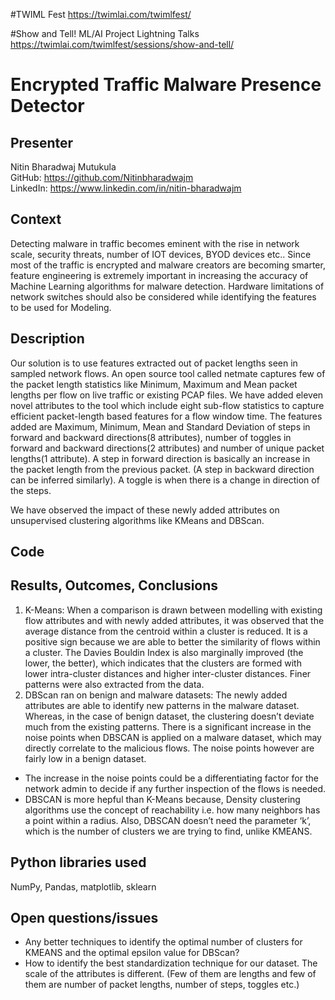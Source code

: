 #TWIML Fest
https://twimlai.com/twimlfest/

#Show and Tell! ML/AI Project Lightning Talks
https://twimlai.com/twimlfest/sessions/show-and-tell/
# Encrypted Traffic Malware Presence Detector 

## Presenter

Nitin Bharadwaj Mutukula <br>
GitHub: https://github.com/Nitinbharadwajm <br>
LinkedIn: https://www.linkedin.com/in/nitin-bharadwajm

## Context
Detecting malware in traffic becomes eminent with the rise in network scale, security threats, number of IOT devices, BYOD devices etc.. Since most of the traffic is encrypted and malware creators are becoming smarter, feature engineering is extremely important in increasing the accuracy of Machine Learning algorithms for malware detection. Hardware limitations of network switches should also be considered while identifying the features to be used for Modeling. 

## Description
Our solution is to use features extracted out of packet lengths seen in sampled network flows. An open source tool called netmate captures few of the packet length statistics like Minimum, Maximum and Mean packet lengths per flow on live traffic or existing PCAP files. We have added eleven novel attributes to the tool which include eight sub-flow statistics to capture efficient packet-length based features for a flow window time. The features added are Maximum, Minimum, Mean and Standard Deviation of steps in forward and backward directions(8 attributes), number of toggles in forward and backward directions(2 attributes) and number of unique packet lengths(1 attribute). A step in forward direction is basically an increase in the packet length from the previous packet. (A step in backward direction can be inferred similarly). A toggle is when there is a change in direction of the steps. 

We have observed the impact of these newly added attributes on unsupervised clustering algorithms like KMeans and DBScan.

## Code


## Results, Outcomes, Conclusions

1. K-Means:
    When a comparison is drawn between modelling with existing flow attributes and with newly added attributes, it was observed that the average distance from the centroid within a cluster is reduced. It is a positive sign because we are able to better the similarity of flows within a cluster. The Davies Bouldin Index is also marginally improved (the lower, the better), which indicates that the clusters are formed with lower intra-cluster distances and higher inter-cluster distances. Finer patterns were also extracted from the data.
2. DBScan ran on benign and malware datasets:
    The newly added attributes are able to identify new patterns in the malware dataset. Whereas, in the case of benign dataset, the clustering doesn’t deviate much from the existing patterns. There is a significant increase in the noise points when DBSCAN is applied on a malware dataset, which may directly correlate to the malicious flows. The noise points however are fairly low in a benign dataset. 

- The increase in the noise points could be a differentiating factor for the network admin to decide if any further inspection of the flows is needed.
- DBSCAN is more hepful than K-Means because, Density clustering algorithms use the concept of reachability i.e. how many neighbors has a point within a radius. Also, DBSCAN doesn’t need the parameter ‘k’, which is the number of clusters we are trying to find, unlike KMEANS.


## Python libraries used

NumPy, Pandas, matplotlib, sklearn

## Open questions/issues
- Any better techniques to identify the optimal number of clusters for KMEANS and the optimal epsilon value for DBScan?
- How to identify the best standardization technique for our dataset. The scale of the attributes is different. (Few of them are lengths and few of them are number of packet lengths, number of steps, toggles etc.)
